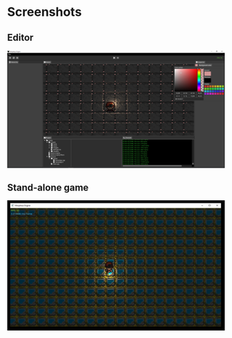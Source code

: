 # Screenshots

## Editor

![](./000.png?raw=true "First version of the editor")

## Stand-alone game

![](./002.png?raw=true "Stand-alone game")
